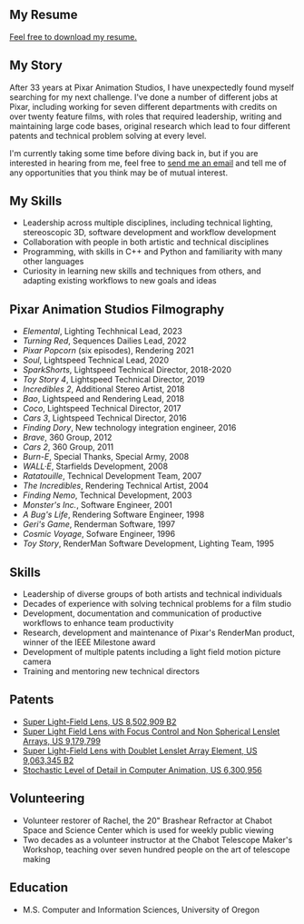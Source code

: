 ## My Resume

[Feel free to download my resume.](https://docs.google.com/viewer?url=https://raw.githubusercontent.com/brainwagon/brainwagon.github.io/main/VandeWettering_Mark_Res_Final.pdf)
## My Story

After 33 years at Pixar Animation Studios, I have unexpectedly found
myself searching for my next challenge.  I've done a number of different
jobs at Pixar, including working for seven different departments
with credits on over twenty feature films, with roles that required
leadership, writing and maintaining large code bases, original research
which lead to four different patents and technical problem solving at
every level.  

I'm currently taking some time before diving back in,
but if you are interested in hearing from me, feel free to 
[send me an email](mailto:mvandewettering@gmail.com) and tell me of 
any opportunities that you think may be of mutual interest.

## My Skills

- Leadership across multiple disciplines, including technical lighting, 
stereoscopic 3D, software development and workflow development
- Collaboration with people in both artistic and technical disciplines
- Programming, with skills in C++ and Python and familiarity with many other languages
- Curiosity in learning new skills and techniques from others, and adapting existing workflows to new goals and ideas

## Pixar Animation Studios Filmography 
- _Elemental_, Lighting Techhnical Lead, 2023
- _Turning Red_, Sequences Dailies Lead, 2022
- _Pixar Popcorn_ (six episodes), Rendering 2021
- _Soul_, Lightspeed Technical Lead, 2020
- _SparkShorts_, Lightspeed Technical Director, 2018-2020
- _Toy Story 4_, Lightspeed Technical Director, 2019
- _Incredibles 2_, Additional Stereo Artist, 2018
- _Bao_, Lightspeed and Rendering Lead, 2018
- _Coco_, Lightspeed Technical Director, 2017
- _Cars 3_, Lightspeed Technical Director, 2016
- _Finding Dory_, New technology integration engineer, 2016
- _Brave_, 360 Group, 2012
- _Cars 2_, 360 Group, 2011
- _Burn-E_, Special Thanks, Special Army, 2008
- _WALL·E_, Starfields Development, 2008
- _Ratatouille_, Technical Development Team, 2007
- _The Incredibles_, Rendering Technical Artist, 2004
- _Finding Nemo_, Technical Development, 2003
- _Monster's Inc._, Software Engineer, 2001
- _A Bug's Life_, Rendering Software Engineer, 1998
- _Geri's Game_, Renderman Software, 1997
- _Cosmic Voyage_, Sofware Engineer, 1996
- _Toy Story_, RenderMan Software Development, Lighting Team, 1995

## Skills
- Leadership of diverse groups of both artists and technical individuals
- Decades of experience with solving technical problems for a film studio
- Development, documentation and communication of productive workflows to enhance team productivity
- Research, development and maintenance of Pixar's RenderMan product, winner of the IEEE Milestone award
- Development of multiple patents including a light field motion picture camera
- Training and mentoring new technical directors

## Patents
- [Super Light-Field Lens, US 8,502,909 B2](https://patentimages.storage.googleapis.com/0b/19/0d/38ff8928be610b/US8502909.pdf)
- [Super Light Field Lens with Focus Control and Non Spherical Lenslet Arrays, US 9,179,799](https://patentimages.storage.googleapis.com/1a/17/0b/28be0f254d51eb/US9197799.pdf)
- [Super Light-Field Lens with Doublet Lenslet Array Element, US 9,063,345 B2](https://patentimages.storage.googleapis.com/cd/64/cf/e0fd791c250a48/US9063345.pdf)
- [Stochastic Level of Detail in Computer Animation, US 6,300,956](https://patentimages.storage.googleapis.com/3e/d2/f4/5f8da1b7f58573/US6300956.pdf)

## Volunteering

- Volunteer restorer of Rachel, the 20" Brashear Refractor at Chabot Space and Science Center which is used for weekly public viewing
- Two decades as a volunteer instructor at the Chabot Telescope Maker's Workshop, teaching over seven hundred people on the art of telescope making


## Education
- M.S. Computer and Information Sciences, University of Oregon
